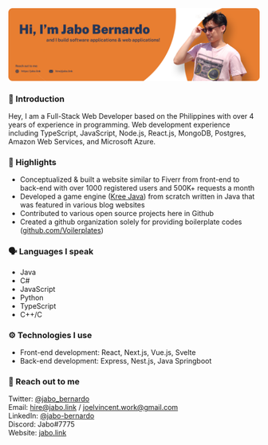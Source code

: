 <img src="./assets/gh-banner.png"/>

### 👋 Introduction

Hey, I am a Full-Stack Web Developer based on the Philippines with over 4 years of experience in programming. Web development experience including TypeScript, JavaScript, Node.js, React.js, MongoDB, Postgres, Amazon Web Services, and Microsoft Azure.

### 🔦 Highlights
- Conceptualized & built a website similar to Fiverr from front-end to back-end with over 1000 registered users and 500K+ requests a month
- Developed a game engine ([Kree Java](https://github.com/jabo-bernardo/Kree-Java)) from scratch written in Java that was featured in various blog websites
- Contributed to various open source projects here in Github 
- Created a github organization solely for providing boilerplate codes ([github.com/Voilerplates](https://github.com/Voilerplates))

### 🗣 Languages I speak
- Java    
- C#
- JavaScript
- Python
- TypeScript
- C++/C

### ⚙ Technologies I use
- Front-end development: React, Next.js, Vue.js, Svelte
- Back-end development: Express, Nest.js, Java Springboot

### 📮 Reach out to me
Twitter: [@jabo_bernardo](https://twitter.com/jabo_bernardo) <br />
Email: [hire@jabo.link](mailto:hire@jabo.link) / [joelvincent.work@gmail.com](mailto:joelvincent.work@gmail.com) <br />
LinkedIn: [@jabo-bernardo](mailto:https://www.linkedin.com/in/jabo-bernardo/) <br />
Discord: Jabo#7775 <br />
Website: [jabo.link](https://jabo.link)
